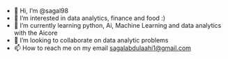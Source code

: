 - 👋 Hi, I’m @sagal98
- 👀 I’m interested in data analytics, finance and food :) 
- 🌱 I’m currently learning python, Ai, Machine Learning and data analytics with the Aicore 
- 💞️ I’m looking to collaborate on data analytic problems
- 📫 How to reach me on my email sagalabdulaahi1@gmail.com
